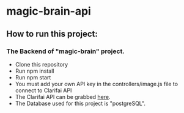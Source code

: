 # magic-brain-api

## How to run this project:
### The Backend of "magic-brain" project.
* Clone this repository
* Run npm install 
* Run npm start
* You must add your own API key in the controllers/image.js file to connect to Clarifai API
* The Clarifai API can be grabbed [here](https://www.clarifai.com/).
* The Database used for this project is "postgreSQL".
